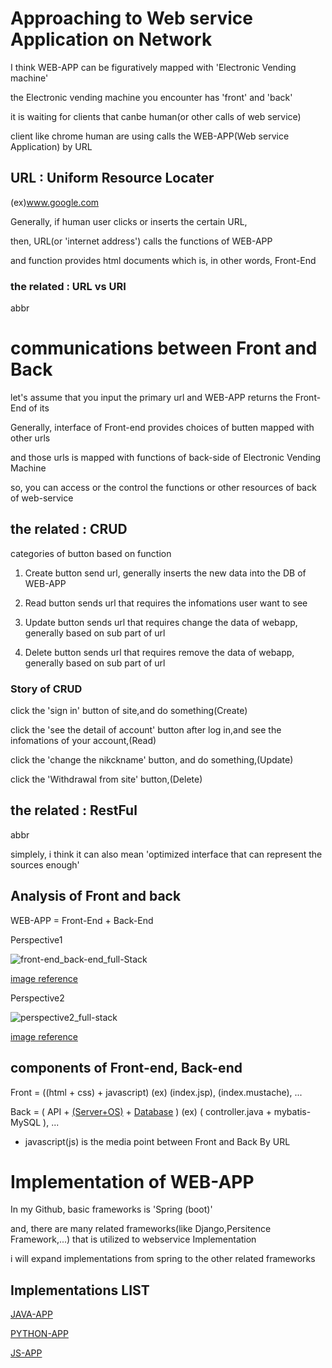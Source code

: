 # Approaching to Web service Application on Network

I think WEB-APP can be figuratively mapped with 'Electronic Vending machine'

the Electronic vending machine you encounter has 'front' and 'back'

it is waiting for clients that canbe human(or other calls of web service)

client like chrome human are using calls the WEB-APP(Web service Application) by URL

## URL : Uniform Resource Locater
(ex)www.google.com

Generally, if human user clicks or inserts the certain URL,

then, URL(or 'internet address') calls the functions of WEB-APP

and function provides html documents which is, in other words, Front-End

### the related : URL vs URI
abbr 

# communications between Front and Back

let's assume that you input the primary url and WEB-APP returns the Front-End of its

Generally, interface of Front-end provides choices of butten mapped with other urls

and those urls is mapped with functions of back-side of Electronic Vending Machine

so, you can access or the control the functions or other resources of back of web-service

## the related : CRUD
categories of button based on function

1. Create
button send url, generally inserts the new data into the DB of WEB-APP

2. Read
button sends url that requires the infomations user want to see

3. Update
button sends url that requires change the data of webapp, generally based on sub part of url

4. Delete
button sends url that requires remove the data of webapp, generally based on sub part of url

### Story of CRUD
click the 'sign in' button of site,and do something(Create)

click the 'see the detail of account' button after log in,and see the infomations of your account,(Read)

click the 'change the nikckname' button, and do something,(Update)

click the 'Withdrawal from site' button,(Delete)

## the related : RestFul
abbr

simplely, i think it can also mean 'optimized interface that can represent the sources enough' 

## Analysis of Front and back
WEB-APP = Front-End + Back-End

Perspective1

![front-end_back-end_full-Stack](https://user-images.githubusercontent.com/88543657/149053803-39be2d86-6fe5-4d55-be00-99dde2ac8e7d.png)

[image reference](https://www.a-mean-blog.com/images/rqvbk2p56xjsis3ut1ta/front-end_back-end_full-Stack.png)

Perspective2

![perspective2_full-stack](https://user-images.githubusercontent.com/88543657/149053816-3ad0307c-11fb-4fb8-bc60-4311855cbe29.png)

[image reference](https://blog.dalso.org/language/web/6523)

## components of Front-end, Back-end
Front = ((html + css) + javascript)
(ex) (index.jsp), (index.mustache), ...

Back = ( API + [(Server+OS)](https://github.com/devsacti/OperatingSystem) + [Database](https://github.com/devsacti/Query-and-Extensions) )
(ex) ( controller.java + mybatis-MySQL ), ...

* javascript(js) is the media point between Front and Back By URL

# Implementation of WEB-APP

In my Github, basic frameworks is 'Spring (boot)'

and, there are many related frameworks(like Django,Persitence Framework,...) that is utilized to webservice Implementation

i will expand implementations from spring to the other related frameworks 

## Implementations LIST
[JAVA-APP](https://github.com/devsacti/JAVA-APP)

[PYTHON-APP](https://github.com/devsacti/PYTHON-APP)

[JS-APP](https://github.com/devsacti/JS-APP)
